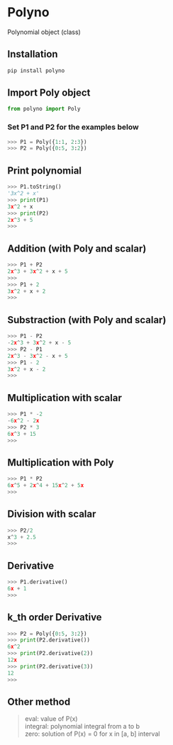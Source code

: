 # Polyno
Polynomial object (class) 

## Installation
```bash
pip install polyno
```

## Import Poly object
```python
from polyno import Poly
```

### Set P1 and P2 for the examples below
```python
>>> P1 = Poly({1:1, 2:3})
>>> P2 = Poly({0:5, 3:2})
```

## Print polynomial
```python
>>> P1.toString()
'3x^2 + x'
>>> print(P1)
3x^2 + x
>>> print(P2)
2x^3 + 5
>>> 
```

## Addition (with Poly and scalar)
```python
>>> P1 + P2
2x^3 + 3x^2 + x + 5
>>>
>>> P1 + 2
3x^2 + x + 2
>>>
```

## Substraction (with Poly and scalar)
```python
>>> P1 - P2
-2x^3 + 3x^2 + x - 5
>>> P2 - P1
2x^3 - 3x^2 - x + 5
>>> P1 - 2
3x^2 + x - 2
>>>
```

## Multiplication with scalar
```python
>>> P1 * -2
-6x^2 - 2x
>>> P2 * 3
6x^3 + 15
>>> 
```

## Multiplication with Poly
```python
>>> P1 * P2
6x^5 + 2x^4 + 15x^2 + 5x
>>> 
```

## Division with scalar
```python
>>> P2/2
x^3 + 2.5
>>> 
```

## Derivative
```python
>>> P1.derivative()
6x + 1
>>> 
```

## k_th order Derivative 
```python
>>> P2 = Poly({0:5, 3:2})
>>> print(P2.derivative())
6x^2
>>> print(P2.derivative(2))
12x
>>> print(P2.derivative(3))
12
>>>
```

## Other method
> eval: value of P(x) <br/>
> integral: polynomial integral from a to b <br/>
> zero: solution of P(x) = 0 for x in [a, b] interval <br/>